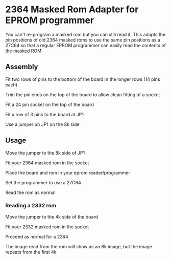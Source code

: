 # 2364 Masked Rom Adapter for EPROM programmer

You can't re-program a masked rom but you can still
read it. This adapts the pin positions of old 2364
masked roms to use the same pin positions as a 27C64
so that a regular EPROM programmer can easily read
the contents of the masked ROM

## Assembly

Fit two rows of pins to the bottom of the board in
the longer rows (14 pins each)

Trim the pin ends on the top of the board to allow
clean fitting of a socket

Fit a 24 pin socket on the top of the board

Fit a row of 3 pins to the board at JP1

Use a jumper on JP1 on the 8k side

## Usage

Move the jumper to the 8k side of JP1

Fit your 2364 masked rom in the socket

Place the board and rom in your eprom reader/programmer

Set the programmer to use a 27C64

Read the rom as normal

### Reading a 2332 rom

Move the jumper to the 4k side of the board

Fit your 2332 masked rom in the socket

Proceed as normal for a 2364

The image read from the rom will show as an 8k image, 
but the image repeats from the first 4k

